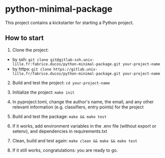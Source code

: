 # python-minimal-package

This project contains a kickstarter for starting a Python project.

## How to start

1. Clone the project:
  - by ssh:   `git clone git@gitlab-ssh.univ-lille.fr:fabrice.ducos/python-minimal-package.git your-project-name`
  - by https: `git clone https://gitlab.univ-lille.fr/fabrice.ducos/python-minimal-package.git your-project-name`

2. Build and test the project:
  `cd your-project-name`

3. Initialize the project:
  `make init`

4. In pyproject.toml, change the author's name, the email, and any other relevant information (e.g. classifiers, entry points) for the project

5. Build and test the package: `make && make test`

6. If it works, add environment variables in the .env file (without export or setenv), and dependencies in requirements.txt

7. Clean, build and test again: `make clean && make && make test`

8. If it still works, congratulations: you are ready to go.

